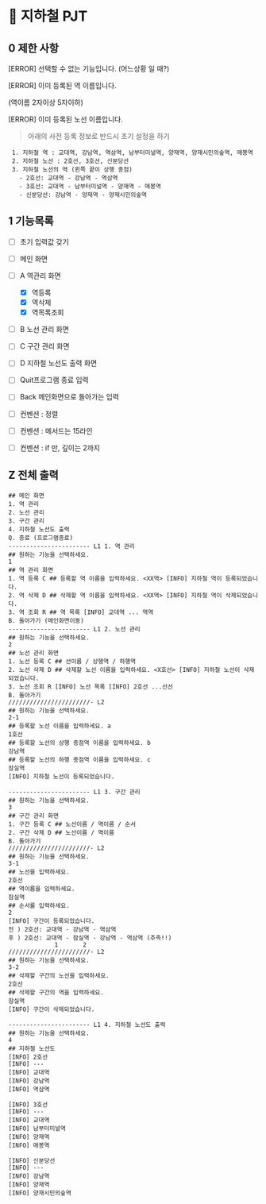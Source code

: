 # :aerial_tramway: 지하철 PJT

## 0 제한 사항

[ERROR] 선택할 수 없는 기능입니다. (어느상황 일 때?)

[ERROR] 이미 등록된 역 이름입니다.

(역이름 2자이상 5자이하)

[ERROR] 이미 등록된 노선 이름입니다.

> 아래의 사전 등록 정보로 반드시 초기 설정을 하기

```
 1. 지하철 역 : 교대역, 강남역, 역삼역, 남부터미널역, 양재역, 양재시민의숲역, 매봉역
 2. 지하철 노선 : 2호선, 3호선, 신분당선
 3. 지하철 노선의 역 (왼쪽 끝이 상행 종점)
   - 2호선: 교대역 - 강남역 - 역삼역
   - 3호선: 교대역 - 남부터미널역 - 양재역 - 매봉역
   - 신분당선: 강남역 - 양재역 - 양재시민의숲역
```



## 1 기능목록

- [ ] 초기 입력값 갖기
- [ ] 메인 화면 
- [ ] A 역관리 화면
  - [x] 역등록
  - [x] 역삭제
  - [x] 역목록조회
- [ ] B 노선 관리 화면
- [ ] C 구간 관리 화면
- [ ] D 지하철 노선도 출력 화면
- [ ] Quit프로그램 종료 입력
- [ ]  Back 메인화면으로 돌아가는 입력
- [ ]  컨벤션 : 정렬
- [ ]  컨벤션 : 메서드는 15라인
- [ ]  컨벤션 : if 만, 깊이는 2까지




## Z 전체 출력

```
## 메인 화면
1. 역 관리
2. 노선 관리
3. 구간 관리
4. 지하철 노선도 출력
Q. 종료 (프로그램종료)
----------------------- L1 1. 역 관리
## 원하는 기능을 선택하세요.
1 
## 역 관리 화면
1. 역 등록 C ## 등록할 역 이름을 입력하세요. <XX역> [INFO] 지하철 역이 등록되었습니다.
2. 역 삭제 D ## 삭제할 역 이름을 입력하세요. <XX역> [INFO] 지하철 역이 삭제되었습니다.
3. 역 조회 R ## 역 목록 [INFO] 교대역 ... 역역
B. 돌아가기 (메인화면이동)
----------------------- L1 2. 노선 관리
## 원하는 기능을 선택하세요.
2
## 노선 관리 화면
1. 노선 등록 C ## 선이름 / 상행역 / 하행역
2. 노선 삭제 D ## 삭제할 노선 이름을 입력하세요. <X호선> [INFO] 지하철 노선이 삭제되었습니다.
3. 노선 조회 R [INFO] 노선 목록 [INFO] 2호선 ...선선
B. 돌아가기
///////////////////////- L2
## 원하는 기능을 선택하세요.
2-1
## 등록할 노선 이름을 입력하세요. a
1호선
## 등록할 노선의 상행 종점역 이름을 입력하세요. b
강남역
## 등록할 노선의 하행 종점역 이름을 입력하세요. c
잠실역
[INFO] 지하철 노선이 등록되었습니다.

----------------------- L1 3. 구간 관리
## 원하는 기능을 선택하세요.
3
## 구간 관리 화면
1. 구간 등록 C ## 노선이름 / 역이름 / 순서
2. 구간 삭제 D ## 노선이름 / 역이름
B. 돌아가기
///////////////////////- L2
## 원하는 기능을 선택하세요.
3-1
## 노선을 입력하세요.
2호선
## 역이름을 입력하세요.
잠실역
## 순서를 입력하세요.
2
[INFO] 구간이 등록되었습니다.
전 ) 2호선: 교대역 - 강남역 - 역삼역
후 ) 2호선: 교대역 - 잠실역 - 강남역 - 역삼역 (추측!!)
             1       2
///////////////////////- L2
## 원하는 기능을 선택하세요.
3-2
## 삭제할 구간의 노선을 입력하세요.
2호선
## 삭제할 구간의 역을 입력하세요.
잠실역
[INFO] 구간이 삭제되었습니다.

----------------------- L1 4. 지하철 노선도 출력
## 원하는 기능을 선택하세요.
4
## 지하철 노선도
[INFO] 2호선
[INFO] ---
[INFO] 교대역
[INFO] 강남역
[INFO] 역삼역

[INFO] 3호선
[INFO] ---
[INFO] 교대역
[INFO] 남부터미널역
[INFO] 양재역
[INFO] 매봉역

[INFO] 신분당선
[INFO] ---
[INFO] 강남역
[INFO] 양재역
[INFO] 양재시민의숲역

```